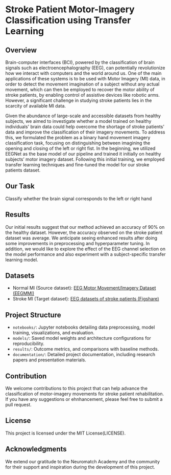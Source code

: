 # Stroke Patient Motor-Imagery Classification using Transfer Learning

## Overview
Brain-computer interfaces (BCI), powered by the classification of brain signals such as electroencephalography (EEG), can potentially revolutionize how we interact with computers and the world around us. One of the main applications of these systems is to be used with Motor Imagery (MI) data, in order to detect the movement imagination of a subject without any actual movement, which can then be employed to recover the motor ability of stroke patients, by enabling control of assistive devices like robotic arms. However, a significant challenge in studying stroke patients lies in the scarcity of available MI data.

Given the abundance of large-scale and accessible datasets from healthy subjects, we aimed to investigate whether a model trained on healthy individuals' brain data could help overcome the shortage of stroke patients' data and improve the classification of their imagery movements. To address this, we formulated the problem as a binary hand movement imagery classification task, focusing on distinguishing between imagining the opening and closing of the left or right fist. In the beginning, we utilized EEGNet as the base model of our pipeline and trained it initially on healthy subjects’ motor imagery dataset. Following this initial training, we employed transfer learning techniques and fine-tuned the model for our stroke patients dataset.

## Our Task
Classify whether the brain signal corresponds to the left or right hand

## Results
Our initial results suggest that our method achieved an accuracy of 90% on the healthy dataset. However, the accuracy observed on the stroke patient dataset was average. We anticipate seeing enhanced results after doing some improvements in preprocessing and hyperparameter tuning. In addition, we would like to explore the effect of the EEG channel selection on the model performance and also experiment with a subject-specific transfer learning model.

## Datasets
- Normal MI (Source dataset): [EEG Motor Movement/Imagery Dataset (EEGMMI)](https://physionet.org/content/eegmmidb/1.0.0/)
- Stroke MI (Target dataset): [EEG datasets of stroke patients (Figshare)](https://figshare.com/articles/dataset/EEG_datasets_of_stroke_patients/21679035/3)

## Project Structure
- `notebooks/`: Jupyter notebooks detailing data preprocessing, model training, visualizations, and evaluation.
- `models/`: Saved model weights and architecture configurations for reproducibility.
- `results/`: Outcome metrics, and comparisons with baseline methods.
- `documentation/`: Detailed project documentation, including research papers and presentation materials.

## Contribution
We welcome contributions to this project that can help advance the classification of motor-imagery movements for stroke patient rehabilitation. If you have any suggestions or ehnhancement, please feel free to submit a pull request.

## License
This project is licensed under the MIT License(LICENSE).

## Acknowledgments
We extend our gratitude to the Neuromatch Academy and the community for their support and inspiration during the development of this project.
